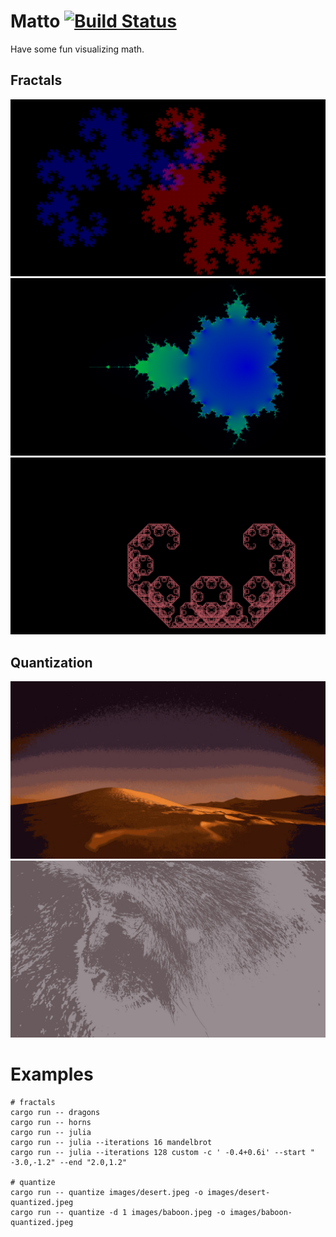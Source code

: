 # Matto [![Build Status](https://travis-ci.org/d-dorazio/mattors.svg?branch=master)](https://travis-ci.org/d-dorazio/mattors)

Have some fun visualizing math.

## Fractals

![redblue dragon](images/redblue-dragon.png)
![mandelbrot](images/mandelbrot.png)
![horns](images/red-horns.png)

## Quantization

![desert-quantized](images/desert-quantized.jpeg)
![baboon-quantized](images/baboon-quantized.jpeg)

# Examples

```
# fractals
cargo run -- dragons
cargo run -- horns
cargo run -- julia
cargo run -- julia --iterations 16 mandelbrot
cargo run -- julia --iterations 128 custom -c ' -0.4+0.6i' --start " -3.0,-1.2" --end "2.0,1.2"

# quantize
cargo run -- quantize images/desert.jpeg -o images/desert-quantized.jpeg
cargo run -- quantize -d 1 images/baboon.jpeg -o images/baboon-quantized.jpeg
```
